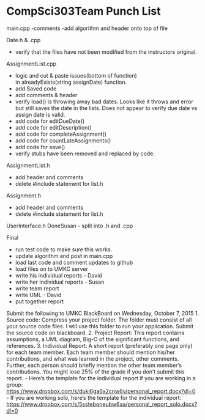 # CompSci303Team Punch List


main.cpp
  -comments
  -add algorithm and header onto top of file
  
  
Date.h & .cpp
- verify that the files have not been modified from the instructors original.

AssignmentList.cpp
 - logic and cut & paste issues(bottom of function)  
    in alreadyExists(string assignDate) function.
 - add Saved code
 - add comments & header
 - verify load() is throwing away bad dates.  Looks like 
  it throws and error but still saves the date in the lists. 
  Does not appear to verify due date vs assign date is valid.
 - add code for editDueDate()
 - add code for editDescription()
 - add code for completeAssignment()
 - add code for countLateAssignments()
 - add code for save()
 - verify stubs have been removed and replaced by code.
 
 AssignmentList.h
 - add header and comments
 - delete #include statement for list.h
 
 
  Assignment.h
 - add header and comments
 - delete #include statement for list.h
 
 UserInterface.h 
    DoneSusan - split into .h and .cpp
 
 Final
  - run test code to make sure this works.
  - update algorithm and post in main.cpp
  - load last code and comment updates to github
  - load files on to UMKC server
  - write his individual reports - David
  - write her individual reports - Susan
  - write team report
  - write UML - David
  - put together report
  
  Submit the following to UMKC BlackBoard on Wednesday, October 7, 2015
    1. Source code: Compress your project folder. The folder must consist of all your source code
                    files. I will use this folder to run your application. Submit the source code 
                    on blackboard.
    2.  Project Report: This report contains assumptions, a UML diagram, Big-O of the significant
                      functions, and references.
    3. Individual Report: A short report (preferably one page only) for each team member. Each
                          team member should mention his/her contributions, and what was learned 
                          in the project, other comments. Further, each person should briefly mention 
                          the other team member’s contributions. You might lose 25% of the grade if you
                          don’t submit this report.
                          - Here’s the template for the individual report if you are working in a group:
                          https://www.dropbox.com/s/duki6ga6x2cnw6v/personal_report.docx?dl=0
                          - If you are working solo, here’s the template for the individual report:
                          https://www.dropbox.com/s/5sstebqneubw6aa/personal_report_solo.docx?dl=0 
